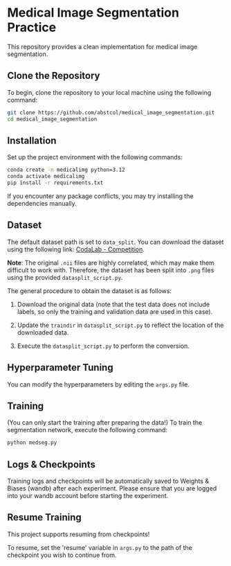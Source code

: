


# Medical Image Segmentation Practice

This repository provides a clean implementation for medical image segmentation.

## Clone the Repository

To begin, clone the repository to your local machine using the following command:

```bash
git clone https://github.com/abstcol/medical_image_segmentation.git
cd medical_image_segmentation
```

## Installation

Set up the project environment with the following commands:

```bash
conda create -n medicalimg python=3.12
conda activate medicalimg
pip install -r requirements.txt
```

If you encounter any package conflicts, you may try installing the dependencies manually.

## Dataset

The default dataset path is set to `data_split`. You can download the dataset using the following link: [CodaLab - Competition](https://competitions.codalab.org/competitions/17094#participate).

**Note**: The original `.nii` files are highly correlated, which may make them difficult to work with. Therefore, the dataset has been split into `.png` files using the provided `datasplit_script.py`.

The general procedure to obtain the dataset is as follows:

1.  Download the original data (note that the test data does not include labels, so only the training and validation data are used in this case).
    
2.  Update the `traindir` in `datasplit_script.py` to reflect the location of the downloaded data.
    
3.  Execute the `datasplit_script.py` to perform the conversion.
    

## Hyperparameter Tuning

You can modify the hyperparameters by editing the `args.py` file.

## Training
(You can only start the training after preparing the data!)
To train the segmentation network, execute the following command:

```bash
python medseg.py

```

## Logs & Checkpoints

Training logs and checkpoints will be automatically saved to Weights & Biases (wandb) after each experiment. Please ensure that you are logged into your wandb account before starting the experiment.

## Resume Training

This project supports resuming from checkpoints!

To resume, set the 'resume' variable in `args.py` to the path of the checkpoint you wish to continue from.

<!--stackedit_data:
eyJoaXN0b3J5IjpbMjEzNTI5MDU0OV19
-->
